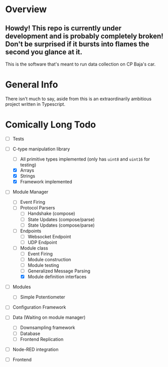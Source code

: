 # Overview
## Howdy! This repo is currently under development and is probably completely broken! Don't be surprised if it bursts into flames the second you glance at it. 
This is the software that's meant to run data collection on CP Baja's car. 

# General Info
There isn't much to say, aside from this is an extraordinarily ambitious project written in Typescript. 

# Comically Long Todo 
- [ ] Tests 
- [ ] C-type manipulation library
    - [ ] All primitive types implemented (only has `uint8` and `uint16` for testing)
    - [x] Arrays
    - [x] Strings
    - [x] Framework implemented

- [ ] Module Manager
    - [ ] Event Firing
    - [ ] Protocol Parsers
        - [ ] Handshake (compose)
        - [ ] State Updates (compose/parse)
        - [ ] State Updates (compose/parse)
    - [ ] Endpoints
        - [ ] Websocket Endpoint
        - [ ] UDP Endpoint
    - [ ] Module class
        - [ ] Event Firing
        - [ ] Module construction
        - [ ] Module testing
        - [ ] Generalized Message Parsing
        - [x] Module definition interfaces
    
- [ ] Modules
    - [ ] Simple Potentiometer

- [ ] Configuration Framework

- [ ] Data (Waiting on module manager)
    - [ ] Downsampling framework
    - [ ] Database 
    - [ ] Frontend Replication
    
- [ ] Node-RED integration
  
- [ ] Frontend

